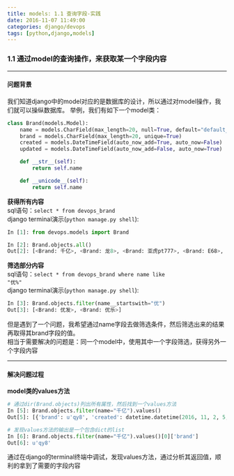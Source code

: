 ```yaml
---
title: models: 1.1 查询字段-实践
date: 2016-11-07 11:49:00
categories: django/devops
tags: [python,django,models]
---
```

### 1.1 通过model的查询操作，来获取某一个字段内容
----
#### 问题背景
我们知道django中的model对应的是数据库的设计，所以通过对model操作，我们就可以操纵数据库。
举例，我们有如下一个model类：
``` python
class Brand(models.Model):
    name = models.CharField(max_length=20, null=True, default="default_name")
    brand = models.CharField(max_length=20, unique=True)
    created = models.DateTimeField(auto_now_add=True, auto_now=False)
    updated = models.DateTimeField(auto_now_add=False, auto_now=True)

    def __str__(self):
        return self.name

    def __unicode__(self):
        return self.name
```
**获得所有内容**  
sql语句：<code>select * from devops_brand</code>  
django terminal演示(<code>python manage.py shell</code>):
``` python
In [1]: from devops.models import Brand

In [2]: Brand.objects.all()
Out[2]: [<Brand: 千亿>, <Brand: 龙8>, <Brand: 亚虎pt777>, <Brand: E68>, <Brand: 优发>, <Brand: 优乐>, <Brand: 武松>, <Brand: 齐乐>]
```

**筛选部分内容**  
sql语句：<code>select * from devops_brand where name like "优%"</code>  
django terminal演示(<code>python manage.py shell</code>):
``` python
In [3]: Brand.objects.filter(name__startswith="优")
Out[3]: [<Brand: 优发>, <Brand: 优乐>]
```

但是遇到了一个问题，我希望通过name字段去做筛选条件，然后筛选出来的结果再取得其brand字段的值。  
相当于需要解决的问题是：同一个model中，使用其中一个字段筛选，获得另外一个字段内容

----

#### 解决问题过程
**model类的values方法**
``` python
# 通过dir(Brand.objects)列出所有属性，然后找到一个values方法
In [5]: Brand.objects.filter(name="千亿").values()
Out[5]: [{'brand': u'qy8', 'created': datetime.datetime(2016, 11, 2, 5, 1, 38, 783000, tzinfo=<UTC>), 'updated': datetime.datetime(2016, 11, 4, 5, 27, 28, 91000, tzinfo=<UTC>), u'id': 1, 'name': u'\u5343\u4ebf'}]

# 发现values方法的输出是一个包含dict的list
In [6]: Brand.objects.filter(name="千亿").values()[0]['brand']
Out[6]: u'qy8'
```

通过在django的terminal终端中调试，发现values方法，通过分析其返回值，顺利的拿到了需要的字段内容
